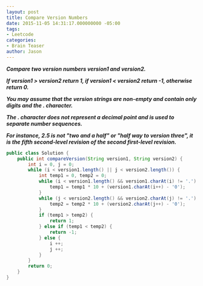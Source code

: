```yaml
---
layout: post
title: Compare Version Numbers
date: 2015-11-05 14:31:17.000000000 -05:00
tags:
- Leetcode
categories:
- Brain Teaser
author: Jason
---
```

<p><strong><em>Compare two version numbers version1 and version2.</p>

If version1 > version2 return 1, if version1 &lt; version2 return -1, otherwise return 0.</p>
You may assume that the version strings are non-empty and contain only digits and the . character.</p>
The . character does not represent a decimal point and is used to separate number sequences.</p>
For instance, 2.5 is not "two and a half" or "half way to version three", it is the fifth second-level revision of the second first-level revision.</em></strong></p>
``` java
public class Solution {
    public int compareVersion(String version1, String version2) {
        int i = 0, j = 0;
        while (i < version1.length() || j < version2.length()) {
            int temp1 = 0, temp2 = 0;
            while (i < version1.length() && version1.charAt(i) != '.') {
                temp1 = temp1 * 10 + (version1.charAt(i++) - '0');
            }
            while (j < version2.length() && version2.charAt(j) != '.') {
                temp2 = temp2 * 10 + (version2.charAt(j++) - '0');
            }
            if (temp1 > temp2) {
                return 1;
            } else if (temp1 < temp2) {
                return -1;
            } else {
                i ++;
                j ++;
            }
        }
        return 0;
    }
}
```
